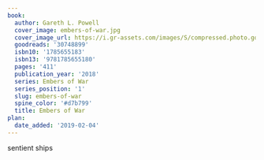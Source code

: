 ```yaml
---
book:
  author: Gareth L. Powell
  cover_image: embers-of-war.jpg
  cover_image_url: https://i.gr-assets.com/images/S/compressed.photo.goodreads.com/books/1502367097l/30748899._SX98_.jpg
  goodreads: '30748899'
  isbn10: '1785655183'
  isbn13: '9781785655180'
  pages: '411'
  publication_year: '2018'
  series: Embers of War
  series_position: '1'
  slug: embers-of-war
  spine_color: '#d7b799'
  title: Embers of War
plan:
  date_added: '2019-02-04'
---
```


sentient ships
